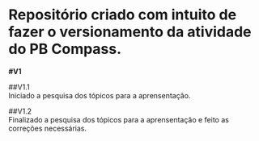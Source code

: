 # Repositório criado com intuito de fazer o versionamento da atividade do PB Compass.

**#V1**

##V1.1  
Iniciado a pesquisa dos tópicos para a aprensentação.

##V1.2  
Finalizado a pesquisa dos tópicos para a aprensentação e feito as correções necessárias.
